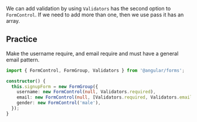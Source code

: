 We can add validation by using `Validators` has the second option to `FormControl`. If we need to add more than one, then we use pass it has an array.

## Practice

Make the username require, and email require and must have a general email pattern.

```ts
import { FormControl, FormGroup, Validators } from '@angular/forms';

constructor() {
  this.signupForm = new FormGroup({
    username: new FormControl(null, Validators.required),
    email: new FormControl(null, [Validators.required, Validators.email]),
    gender: new FormControl('male'),
  });
}
```
